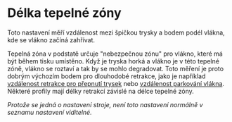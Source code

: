 Délka tepelné zóny
====
Toto nastavení měří vzdálenost mezi špičkou trysky a bodem podél vlákna, kde se vlákno začíná zahřívat.

Tepelná zóna v podstatě určuje "nebezpečnou zónu" pro vlákno, které má být během tisku umístěno. Když je tryska horká a vlákno je v této tepelné zóně, vlákno se roztaví a tak by se mohlo degradovat. Toto měření je proto dobrým výchozím bodem pro dlouhodobé retrakce, jako je například [vzdálenost retrakce pro přepnutí trysek](../dual/switch_extruder_retraction_amount.md) nebo [vzdálenost parkování vlákna](machine_filament_park_distance.md). Některé profily mají délky retrakcí závislé na délce tepelné zóny.

*Protože se jedná o nastavení stroje, není toto nastavení normálně v seznamu nastavení viditelné.*
